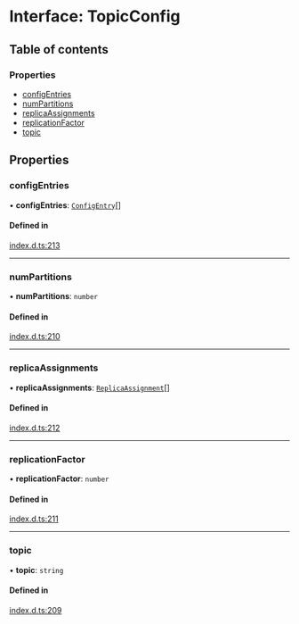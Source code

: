 # Interface: TopicConfig

## Table of contents

### Properties

- [configEntries](TopicConfig.md#configentries)
- [numPartitions](TopicConfig.md#numpartitions)
- [replicaAssignments](TopicConfig.md#replicaassignments)
- [replicationFactor](TopicConfig.md#replicationfactor)
- [topic](TopicConfig.md#topic)

## Properties

### configEntries

• **configEntries**: [`ConfigEntry`](ConfigEntry.md)[]

#### Defined in

[index.d.ts:213](https://github.com/mostafa/xk6-kafka/blob/main/api-docs/index.d.ts#L213)

---

### numPartitions

• **numPartitions**: `number`

#### Defined in

[index.d.ts:210](https://github.com/mostafa/xk6-kafka/blob/main/api-docs/index.d.ts#L210)

---

### replicaAssignments

• **replicaAssignments**: [`ReplicaAssignment`](ReplicaAssignment.md)[]

#### Defined in

[index.d.ts:212](https://github.com/mostafa/xk6-kafka/blob/main/api-docs/index.d.ts#L212)

---

### replicationFactor

• **replicationFactor**: `number`

#### Defined in

[index.d.ts:211](https://github.com/mostafa/xk6-kafka/blob/main/api-docs/index.d.ts#L211)

---

### topic

• **topic**: `string`

#### Defined in

[index.d.ts:209](https://github.com/mostafa/xk6-kafka/blob/main/api-docs/index.d.ts#L209)
